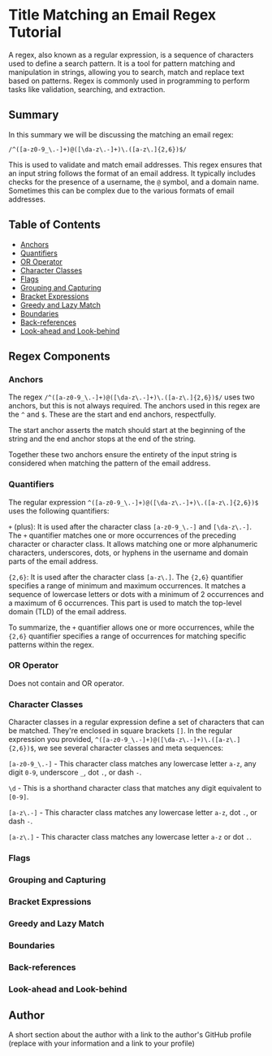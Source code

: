 # Title Matching an Email Regex Tutorial

A regex, also known as a regular expression, is a sequence of characters used to define a search pattern. It is a tool for pattern matching and manipulation in strings, allowing you to search, match and replace text based on patterns. Regex is commonly used in programming to perform tasks like validation, searching, and extraction.

## Summary

In this summary we will be discussing the matching an email regex: 

`/^([a-z0-9_\.-]+)@([\da-z\.-]+)\.([a-z\.]{2,6})$/`

This is used to validate and match email addresses. This regex ensures that an input string follows the format of an email address. It typically includes checks for the presence of a username, the `@` symbol, and a domain name. Sometimes this can be complex due to the various formats of email addresses.

## Table of Contents

- [Anchors](#anchors)
- [Quantifiers](#quantifiers)
- [OR Operator](#or-operator)
- [Character Classes](#character-classes)
- [Flags](#flags)
- [Grouping and Capturing](#grouping-and-capturing)
- [Bracket Expressions](#bracket-expressions)
- [Greedy and Lazy Match](#greedy-and-lazy-match)
- [Boundaries](#boundaries)
- [Back-references](#back-references)
- [Look-ahead and Look-behind](#look-ahead-and-look-behind)

## Regex Components

### Anchors
The regex  `/^([a-z0-9_\.-]+)@([\da-z\.-]+)\.([a-z\.]{2,6})$/` uses two anchors, but this is not always required. The anchors used in this regex are the `^` and `$`. These are the start and end anchors, respectfully.

The start anchor asserts the match should start at the beginning of the string and the end anchor stops at the end of the string.

Together these two anchors ensure the entirety of the input string is considered when matching the pattern of the email address.

### Quantifiers
The regular expression `^([a-z0-9_\.-]+)@([\da-z\.-]+)\.([a-z\.]{2,6})$` uses the following quantifiers:

`+` (plus): It is used after the character class `[a-z0-9_\.-]` and `[\da-z\.-]`. The `+` quantifier matches one or more occurrences of the preceding character or character class. It allows matching one or more alphanumeric characters, underscores, dots, or hyphens in the username and domain parts of the email address.

`{2,6}`: It is used after the character class `[a-z\.]`. The `{2,6}` quantifier specifies a range of minimum and maximum occurrences. It matches a sequence of lowercase letters or dots with a minimum of 2 occurrences and a maximum of 6 occurrences. This part is used to match the top-level domain (TLD) of the email address.

To summarize, the `+` quantifier allows one or more occurrences, while the `{2,6}` quantifier specifies a range of occurrences for matching specific patterns within the regex.

### OR Operator
Does not contain and OR operator.

### Character Classes
Character classes in a regular expression define a set of characters that can be matched. They're enclosed in square brackets `[]`. In the regular expression you provided, `^([a-z0-9_\.-]+)@([\da-z\.-]+)\.([a-z\.]{2,6})$`, we see several character classes and meta sequences:

`[a-z0-9_\.-]` - This character class matches any lowercase letter `a-z`, any digit `0-9`, underscore `_`, dot `.`, or dash `-`.

`\d` - This is a shorthand character class that matches any digit equivalent to `[0-9]`.

`[a-z\.-]` - This character class matches any lowercase letter `a-z`, dot `.`, or dash `-`.

`[a-z\.]` - This character class matches any lowercase letter `a-z` or dot `.`.

### Flags

### Grouping and Capturing

### Bracket Expressions

### Greedy and Lazy Match

### Boundaries

### Back-references

### Look-ahead and Look-behind

## Author

A short section about the author with a link to the author's GitHub profile (replace with your information and a link to your profile)